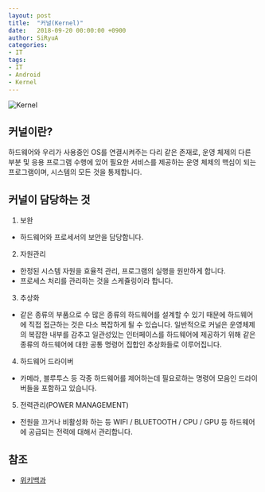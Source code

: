 ```yaml
---
layout: post
title:  "커널(Kernel)"
date:   2018-09-20 00:00:00 +0900
author: SiRyuA
categories:
- IT
tags:
- IT
- Android
- Kernel
---
```


![Kernel](http://postfiles9.naver.net/MjAxNzA1MDdfMTYg/MDAxNDk0MTQ5Mzc1Njgw.9sqyjQdCtD3_NsnEi2IFAQr-_g5q2BnN4xAnCnQC8zAg.9uazTVV99nLa5pepP4Bk7pwLvUix4Xp3JCy_XzYXqc4g.PNG.searphiel9/400px-Kernel_Layout.svg.png?type=w966)


## 커널이란?
하드웨어와 우리가 사용중인 OS를 연결시켜주는 다리 같은 존재로, 운영 체제의 다른 부분 및 응용 프로그램 수행에 있어 필요한 서비스를 제공하는 운영 체제의 핵심이 되는 프로그램이며, 시스템의 모든 것을 통제합니다.


## 커널이 담당하는 것
1. 보완
 * 하드웨어와 프로세서의 보안을 담당합니다.
2. 자원관리
 * 한정된 시스템 자원을 효율적 관리, 프로그램의 실행을 원만하게 합니다.
 * 프로세스 처리를 관리하는 것을 스케쥴링이라 합니다.
3. 추상화
 * 같은 종류의 부품으로 수 많은 종류의 하드웨어를 설계할 수 있기 때문에 하드웨어에 직접 접근하는 것은 다소 복잡하게 될 수 있습니다. 일반적으로 커널은 운영체제의 복잡한 내부를 감추고 일관성있는 인터페이스를 하드웨어에 제공하기 위해 같은 종류의 하드웨어에 대한 공통 명령어 집합인 추상화들로 이루어집니다.
4. 하드웨어 드라이버
 * 카메라, 블루투스 등 각종 하드웨어를 제어하는데 필요로하는 명령어 모음인 드라이버들을 포함하고 있습니다.
5. 전력관리(POWER MANAGEMENT)
 * 전원을 끄거나 비활성화 하는 등 WIFI / BLUETOOTH / CPU / GPU 등 하드웨어에 공급되는 전력에 대해서 관리합니다.


## 참조
* [위키백과](https://ko.wikipedia.org/wiki/%EC%BB%A4%EB%84%90_(%EC%BB%B4%ED%93%A8%ED%8C%85))
